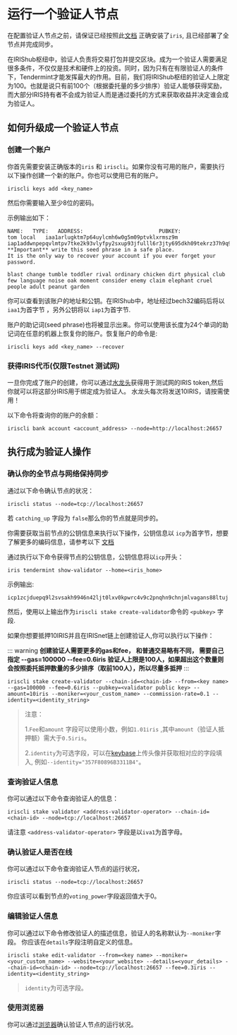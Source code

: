 # 运行一个验证人节点

在配置验证人节点之前，请保证已经按照此[文档](../software/How-to-install-Irishub.md) 正确安装了`iris`, 且已经部署了全节点并完成同步。

在IRIShub枢纽中，验证人负责将交易打包并提交区块。成为一个验证人需要满足很多条件，不仅仅是技术和硬件上的投资。同时，因为只有在有限验证人的条件下，Tendermint才能发挥最大的作用。目前，我们将IRIShub枢纽的验证人上限定为100。也就是说只有前100个（根据委托量的多少排序）验证人能够获得奖励，而大部分IRIS持有者不会成为验证人而是通过委托的方式来获取收益并决定谁会成为验证人。

## 如何升级成一个验证人节点

### 创建一个账户
你首先需要安装正确版本的`iris` 和 `iriscli`。如果你没有可用的账户，需要执行以下操作创建一个新的账户。你也可以使用已有的账户。

```
iriscli keys add <key_name>
```

然后你需要输入至少8位的密码。

示例输出如下：
```
NAME:	TYPE:	ADDRESS:						PUBKEY:
tom	local	iaa1arlugktm7p64uylcmh6w0g5m09ptvklxrmsz9m	iap1addwnpepqvlmtpv7tke2k93vlyfpy2sxup93jfulll6r3jty695dkh09tekrz37h9q9
**Important** write this seed phrase in a safe place.
It is the only way to recover your account if you ever forget your password.

blast change tumble toddler rival ordinary chicken dirt physical club few language noise oak moment consider enemy claim elephant cruel people adult peanut garden
```

你可以查看到该账户的地址和公钥。在IRIShub中，地址经过bech32编码后将以`iaa1`为首字节 ，另外公钥将以 `iap1`为首字节.

账户的助记词(seed phrase)也将被显示出来。你可以使用该长度为24个单词的助记词在任意的机器上恢复你的账户。恢复账户的命令是:

```
iriscli keys add <key_name> --recover
```
### 获得IRIS代币(仅限Testnet 测试网)


一旦你完成了账户的创建，你可以通过[水龙头](https://testnet.irisplorer.io/#/faucet)获得用于测试网的IRIS token,然后你就可以将这部分IRIS用于绑定成为验证人。
水龙头每次将发送10IRIS，请按需使用！

以下命令将查询你的账户的余额：

```
iriscli bank account <account_address> --node=http://localhost:26657
```

## 执行成为验证人操作

### 确认你的全节点与网络保持同步

通过以下命令确认节点的状况：
```
iriscli status --node=tcp://localhost:26657 
```
若 `catching_up` 字段为 `false`那么你的节点就是同步的。

你需要获取当前节点的公钥信息来执行以下操作，公钥信息以 `icp`为首字节，想要了解更多的编码信息，请参考以下 [文档](../features/basic-concepts/bech32-prefix.md)

通过执行以下命令获得节点的公钥信息，公钥信息将以`icp`开头：

```
iris tendermint show-validator --home=<iris_home>
```
示例输出:
```
icp1zcjduepq9l2svsakh9946n42ljt0lxv0kpwrc4v9c2pnqhn9chnjmlvagans88ltuj
```
然后，使用以上输出作为`iriscli stake create-validator`命令的 `<pubkey>` 字段.

如果你想要抵押10IRIS并且在IRISnet链上创建验证人,你可以执行以下操作：

::: warning
**创建验证人需要更多的gas和fee， 和普通交易略有不同， 需要自己指定 --gas=100000 --fee=0.6iris**
**验证人上限是100人，如果超出这个数量则会按照委托抵押数量的多少排序（取前100人），所以尽量多抵押**
:::

```
iriscli stake create-validator --chain-id=<chain-id> --from=<key name> --gas=100000 --fee=0.6iris --pubkey=<validator public key> --amount=10iris --moniker=<your_custom_name> --commission-rate=0.1 --identity=<identity_string>
```
> 注意：
> 
> 1.`Fee`和`amount` 字段可以使用小数，例如`1.01iris` ,其中`amount`（验证人抵押额）需大于`0.5iris`。
> 
> 2.`identity`为可选字段，可以在[keybase](https://keybase.io/)上传头像并获取相对应的字段填入, 例如`--identity="357F80896B3311B4"`。


### 查询验证人信息

你可以通过以下命令查询验证人的信息：

```
iriscli stake validator <address-validator-operator> --chain-id=<chain-id> --node=tcp://localhost:26657 
```

请注意 `<address-validator-operator>` 字段是以`iva1`为首字母。


### 确认验证人是否在线

你可以通过以下命令查询验证人节点的运行状况，

```
iriscli status --node=tcp://localhost:26657 
```

你应该可以看到节点的`voting_power`字段返回值大于0。

### 编辑验证人信息

你可以通过以下命令修改验证人的描述信息，验证人的名称默认为`--moniker`字段。
你应该在`details`字段注明自定义的信息。

```
iriscli stake edit-validator --from=<key name> --moniker=<your_custom_name> --website=<your_website> --details=<your_details> --chain-id=<chain-id> --node=tcp://localhost:26657 --fee=0.3iris --identity=<identity_string>
```

> `identity`为可选字段。

### 使用浏览器

你可以通过[浏览器](https://www.irisplorer.io)确认验证人节点的运行状况。
